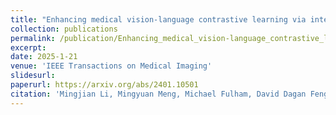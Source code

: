 ```yaml
---
title: "Enhancing medical vision-language contrastive learning via inter-matching relation modelling"
collection: publications
permalink: /publication/Enhancing_medical_vision-language_contrastive_learning_via_inter-matching_relation_modelling
excerpt: 
date: 2025-1-21
venue: 'IEEE Transactions on Medical Imaging'
slidesurl: 
paperurl: https://arxiv.org/abs/2401.10501
citation: 'Mingjian Li, Mingyuan Meng, Michael Fulham, David Dagan Feng, Lei Bi, and Jinman Kim. Enhancing medical vision-language contrastive learning via inter-matching relation modelling. IEEE Transactions on Medical Imaging, in press, 2025.'
---
```

